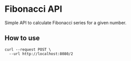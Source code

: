 # Fibonacci API

Simple API to calculate Fibonacci series for a given number.

## How to use 

```shell script
curl --request POST \
  --url http://localhost:8080/2  
```